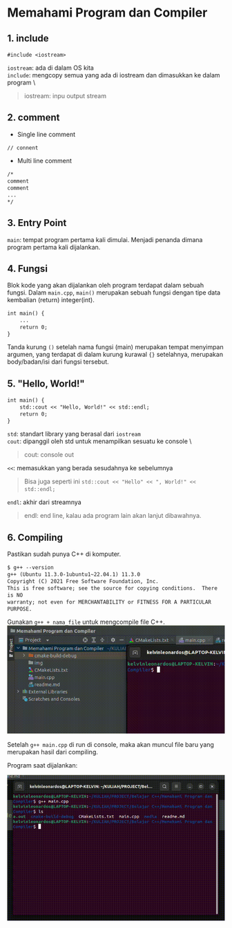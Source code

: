 # Memahami Program dan Compiler

## 1. include
```angular2html
#include <iostream>
```
`iostream`: ada di dalam OS kita \
`include`: mengcopy semua yang ada di iostream dan dimasukkan ke dalam program \
> iostream: inpu output stream

## 2. comment
- Single line comment
```angular2html
// connent
```
- Multi line comment
```angular2html
/*
comment
comment
...
*/
```

## 3. Entry Point
`main`: tempat program pertama kali dimulai. Menjadi penanda dimana program pertama kali dijalankan.

## 4. Fungsi
Blok kode yang akan dijalankan oleh program terdapat dalam sebuah fungsi. Dalam `main.cpp`, `main()` merupakan sebuah fungsi dengan tipe data kembalian (return) integer(int).
```angular2html
int main() {
    ...
    return 0;
}
```
Tanda kurung `()` setelah nama fungsi (main) merupakan tempat menyimpan argumen, yang terdapat di dalam kurung kurawal `{}` setelahnya, merupakan body/badan/isi dari fungsi tersebut.

## 5. "Hello, World!"
```angular2html
int main() {
    std::cout << "Hello, World!" << std::endl;
    return 0;
}
```
`std`: standart library yang berasal dari `iostream` \
`cout`: dipanggil oleh std untuk menampilkan sesuatu ke console \
> cout: console out

`<<`: memasukkan yang berada sesudahnya ke sebelumnya
> Bisa juga seperti ini `std::cout << "Hello" << ", World!" << std::endl;`

`endl`: akhir dari streamnya
> endl: end line, kalau ada program lain akan lanjut dibawahnya.

## 6. Compiling
Pastikan sudah punya C++ di komputer.
```angular2html
$ g++ --version
g++ (Ubuntu 11.3.0-1ubuntu1~22.04.1) 11.3.0
Copyright (C) 2021 Free Software Foundation, Inc.
This is free software; see the source for copying conditions.  There is NO
warranty; not even for MERCHANTABILITY or FITNESS FOR A PARTICULAR PURPOSE.
```
Gunakan `g++ + nama_file` untuk mengcompile file C++.
<img src="media/Screencast from 23-06-23 22 26 39.gif">

Setelah `g++ main.cpp` di run di console, maka akan muncul file baru yang merupakan hasil dari compiling.

Program saat dijalankan:

<img src="media/Screencast from 23-06-23 22 39 09.gif">
